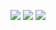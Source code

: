 [![](https://img.shields.io/badge/LinkedIn-charlesartbr-blue?style=for-the-badge&logo=linkedin)](https://www.linkedin.com/in/charlesartbr)
[![](https://img.shields.io/badge/HackerRank-charlesartbr-green?style=for-the-badge&logo=hackerrank)](https://www.hackerrank.com/charlesartbr)
[![](https://img.shields.io/badge/StackOverflow-404018-orange?style=for-the-badge&logo=stackoverflow)](https://stackoverflow.com/users/404018/charles-cavalcante?tab=profile)
